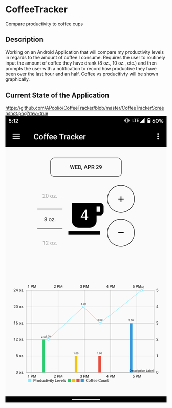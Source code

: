 # CoffeeTracker
Compare productivity to coffee cups

## Description
Working on an Android Application that will compare my productivity levels in regards to the amount of coffee I consume. Requires the user to routinely input the amount of coffee they have drank (8 oz., 10 oz., etc.) and then prompts the user with a notification to record how productive they have been over the last hour and an half. Coffee vs producitivty will be shown graphically. 

## Current State of the Application
https://github.com/APoolio/CoffeeTracker/blob/master/CoffeeTrackerScreenshot.png?raw=true
![Image of Current Application State](https://raw.githubusercontent.com/APoolio/CoffeeTracker/master/CoffeeTrackerScreenshot.png)
